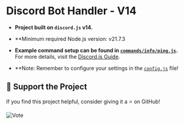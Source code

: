 # Discord Bot Handler - V14

- **Project built on `discord.js` v14.**
- **Minimum required Node.js version: v21.7.3
- **Example command setup can be found in [`commands/info/ping.js`](https://github.com/doxiadoo/Discord-Bot/blob/main/commands/info/ping.js).**  
  For more details, visit the [Discord.js Guide](https://discordjs.guide/slash-commands/advanced-creation.html).

- **Note: Remember to configure your settings in the [`config.js`](https://github.com/doxiadoo/Discord-Bot/blob/main/config.json) file!

## 🌟 Support the Project

If you find this project helpful, consider giving it a ⭐ on GitHub!

![Vote](https://user-images.githubusercontent.com/63320170/175336722-373eaf92-1454-4bce-b97c-e8a629c2628e.png)
